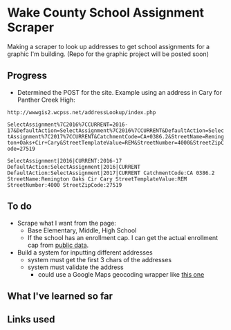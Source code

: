 # Wake County School Assignment Scraper
Making a scraper to look up addresses to get school assignments for a graphic I'm building. (Repo for the graphic project will be posted soon)

## Progress
- Determined the POST for the site. Example using an address in Cary for Panther Creek High:

`http://wwwgis2.wcpss.net/addressLookup/index.php`

`SelectAssignment%7C2016%7CCURRENT=2016-17&DefaultAction=SelectAssignment%7C2016%7CCURRENT&DefaultAction=SelectAssignment%7C2017%7CCURRENT&CatchmentCode=CA+0386.2&StreetName=Remington+Oaks+Cir+Cary&StreetTemplateValue=REM&StreetNumber=4000&StreetZipCode=27519`

`SelectAssignment|2016|CURRENT:2016-17
DefaultAction:SelectAssignment|2016|CURRENT
DefaultAction:SelectAssignment|2017|CURRENT
CatchmentCode:CA 0386.2
StreetName:Remington Oaks Cir Cary
StreetTemplateValue:REM
StreetNumber:4000
StreetZipCode:27519`

## To do
- Scrape what I want from the page:
  - Base Elementary, Middle, High School
  - If the school has an enrollment cap. I can get the actual enrollment cap from [public data](http://data-wake.opendata.arcgis.com/datasets/wake-county-public-schools).
- Build a system for inputting different addresses
  - system must get the first 3 chars of the addresses
  - system must validate the address
    - could use a Google Maps geocoding wrapper like [this one](https://github.com/googlemaps/google-maps-services-python)

## What I've learned so far

## Links used
